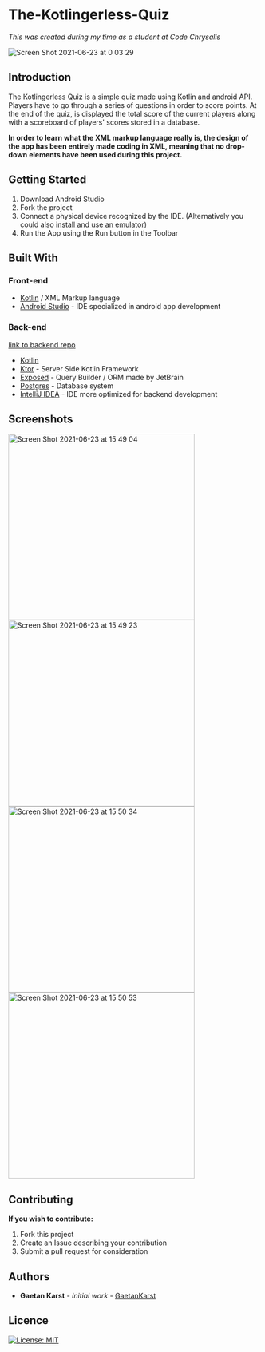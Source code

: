 # The-Kotlingerless-Quiz

*This was created during my time as a student at Code Chrysalis*

![Screen Shot 2021-06-23 at 0 03 29](https://user-images.githubusercontent.com/66731438/122949680-d1111b80-d3b6-11eb-90d0-e63e6b7fc456.png)

## Introduction

The Kotlingerless Quiz is a simple quiz made using Kotlin and android API. Players have to go through a series of questions in order to score points. 
At the end of the quiz, is displayed the total score of the current players along with a scoreboard of players' scores stored in a database. 

**In order to learn what the XML markup language really is, the design of the app has been entirely made coding in XML, meaning that no drop-down elements have been used during this project.**

## Getting Started

1. Download Android Studio
2. Fork the project
3. Connect a physical device recognized by the IDE. (Alternatively you could also [install and use an emulator](https://developer.android.com/studio/run/emulator))
4. Run the App using the Run button in the Toolbar

## Built With

### Front-end
* [Kotlin](https://kotlinlang.org/docs/home.html) / XML Markup language
* [Android Studio](https://developer.android.com/studio) - IDE specialized in android app development

### Back-end 
[link to backend repo](https://github.com/GaetanKarst/Backend-The-Kotlingerless-Quiz)
* [Kotlin](https://kotlinlang.org/docs/home.html)
* [Ktor](https://ktor.io/) - Server Side Kotlin Framework
* [Exposed](https://github.com/JetBrains/Exposed) - Query Builder / ORM made by JetBrain
* [Postgres](https://www.postgresql.org/) - Database system
* [IntelliJ IDEA](https://www.jetbrains.com/idea/) - IDE more optimized for backend development

## Screenshots

<img width="373" alt="Screen Shot 2021-06-23 at 15 49 04" src="https://user-images.githubusercontent.com/66731438/123049736-dadc6280-d43a-11eb-8dcf-072ee442d390.png">
<img width="373" alt="Screen Shot 2021-06-23 at 15 49 23" src="https://user-images.githubusercontent.com/66731438/123049752-de6fe980-d43a-11eb-8b18-40ebed663e5d.png">
<img width="373" alt="Screen Shot 2021-06-23 at 15 50 34" src="https://user-images.githubusercontent.com/66731438/123049755-dfa11680-d43a-11eb-8422-23f7d5a92eb7.png">
<img width="373" alt="Screen Shot 2021-06-23 at 15 50 53" src="https://user-images.githubusercontent.com/66731438/123049757-e0d24380-d43a-11eb-9d4a-76e5c6174168.png">

## Contributing

**If you wish to contribute:**

1. Fork this project
2. Create an Issue describing your contribution
3. Submit a pull request for consideration

## Authors

- **Gaetan Karst** - _Initial work_ - [GaetanKarst](https://github.com/GaetanKarst)


## Licence

[![License: MIT](https://img.shields.io/badge/License-MIT-yellow.svg)](https://opensource.org/licenses/MIT)
